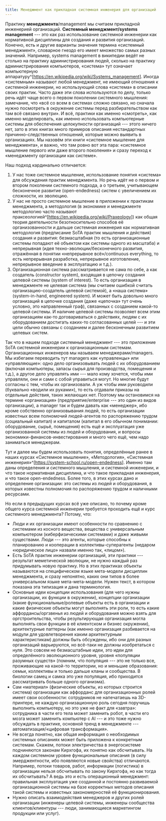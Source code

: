 ```yaml
---
title: Менеджмент как прикладная системная инженерия для организаций
---
```


Практику **менеджмента**/management мы считаем прикладной инженерией
организаций. **Системный менеджмент/systems** **management** --- это как
раз использование системной инженерии как нормативной дисциплины для
создания и развития организаций. Конечно, есть и другие варианты
значения термина «системный менеджмент», словарное гнездо его имеет
множество самых разных значений. Например, systems management в
википедии ведёт не столько на практику администрирования людей, сколько
на практику администрирования компьютеров, «система» тут означает
компьютерную
аппаратуру^[<https://en.wikipedia.org/wiki/Systems_management>].
Иногда «системным» называют любой менеджмент, не имеющий отношения к
системной инженерии, но использующий слова «система» в описании своих
практик. Часто даже эти слова используются по делу, только речь идёт
чаще всего о первом поколении системного мышления: замечание, что «всё
со всем в системах сложно связано, но сначала нужно посмотреть в
окружение системы перед разбирательством как там всё связано внутри». И
всё, практики как именно «смотреть», как именно моделировать, как именно
использовать компьютерные системы для обеспечения целокупности
организаций --- этого ничего нет, зато в этих книгах много примеров
описания нестандартных причинно-следственных отношений, которые можно
выявить в организациях. Мы назовём эти книги «системное мышление для
менеджмента», и важно, что там ровно вот эта пара: «системное мышление
первого или даже второго поколения» и сразу переход к «менеджменту
организации как системе».

Наш подход кардинально отличается:

1.  У нас тоже системное мышление, использование понятия «система» для
    обсуждения практик менеджмента. Но речь идёт не о первом и втором
    поколении системного подхода, а о третьем, учитывающем бесконечное
    развитие (open-endedness) систем с увеличением их сложности, их
    эволюцию.
2.  У нас не просто системное мышление в приложении к практикам
    менеджмента, а методология (в экономике и менеджменте методологию
    часто называют
    праксеологией^[<https://en.wikipedia.org/wiki/Praxeology>])
    как общая теория деятельности безотносительно способов её
    организованности и дальше системная инженерия как нормативная
    методология (предписание SoTA практик мышления и действия) создания
    и развития: безмасштабная (то есть организационные системы попадают
    её объектом как системы одного из масштаба) и непрерывная (идея
    техно-эволюции/бесконечного развития, отражённая в понятии
    «непрерывное всё»/continuous everything, то есть непрерывная
    разработка, непрерывное изготовление, непрерывное введение в
    эксплуатацию и т.д.).
3.  Организационная система рассматривается не сама по себе, а как
    создатель (constructor system), входящая в цепочку создания целевой
    системы (system of interest). То есть организация в менеджменте не
    целевая система (мы считаем ошибкой считать организацию-создатель
    целевой системой), а «наша система» (system-in-hand, engineered
    system). И может быть довольно много организаций в цепочке создания
    (даже «цепочка» тут очень условно, это направленный граф), связанных
    с созданием какой-то целевой системы. И наличие целевой системы
    позволяет всем этим организациям как-то договариваться о действиях,
    людям с их оборудованием достигать каких-то согласованных целей ---
    и эти цели обычно связаны с созданием и далее бесконечным развитием
    целевых систем.

Так что в нашем подходе системный менеджмент --- это приложение SoTA
системной инженерии к организационным системам. Организационных
инженеров мы называем менеджерами/managers. Мы избегаем переводить тут
managers как «управленцы» или «управляющие»: одно дело организовывать
людей с их оборудованием (включая компьютеры, запасы сырья для
производства, помещения и т.д.), а другое дело управлять ими --- мало
кому хочется, чтобы ими управляли, они и сами с собой управиться могут.
Но многие будут согласны с тем, чтобы их организовали. А уж чтобы ими
руководили (буквально «водили их руками»), то есть отдавали приказы на
отдельные действия, таких желающих нет. Поэтому мы остановимся на
термине «организация» (предприятие/enterprise --- это один из видов
организации), а manager так и будем давать как «менеджер», ибо кроме
собственно организовывания людей, то есть организации известных всем
полномочий людей-агентов по распоряжению трудом (социальный капитал) и
капиталом (капитал в его обычном понимании: оборудование, сырьё,
помещения) есть ещё и эксплуатация уже организованной системы из людей и
оборудования, и вопросы экономики-финансов-инвестирования и много чего
ещё, чем надо заниматься менеджерам.

Тут и далее мы будем использовать понятия, определённые ранее в наших
курсах «Системное мышление», «Методология», «Системная
инженерия»^[<https://system-school.ru/open-endedness>].
Именно там даны определения и системного мышления, и системной
инженерии, и что такое нормативная дисциплина, и что такое прикладная
инженерия, и что такое open-endedness. Более того, в этих курсах дано и
определение организации: это системы из людей и оборудования, в которых
известны полномочия по распоряжению трудом и наличными ресурсами.

Но если в предыдущих курсах всё уже описано, то почему кроме общего
курса системной инженерии требуется проходить ещё и курс системного
менеджмента? Потому, что:

-   Люди и их организации имеют особенности по сравнению с системами из
    косного вещества, вещества с универсальным компьютером
    (киберфизическими системами) и даже живыми существами. Люди --- это
    агенты, которые способны к планированию и кооперации в
    коллективы-суперагенты (недаром «юридическое лицо» назвали именно
    так, «лицом»).
-   Есть SoTA практик инженерии организаций, эти практики --- результат
    меметической эволюции, не нужно каждый раз придумывать новую
    практику. Но в этих практиках объекты называются на специфическом
    языке мета-модели дисциплин менеджмента, и сразу непонятно, каких
    они типов в более универсальном языке мета-мета-модели. Нужен текст,
    в котором показана эта типизация и дана терминология.
-   Основные идеи концепции использования (для чего нужны организации,
    их функции в окружении), концепции организации (какие
    функциональные/ролевые объекты есть в организации и какие физические
    объекты могут выполнять эти роли, то есть какие аффордансы/оргзвенья
    из людей и оборудования можно взять для оргстроительства, чтобы
    результирующая организация могла выполнять свои функции в её
    клиентском и бизнес окружении), архитектурные паттерны (как именно
    организация разбивается на модули для удовлетворения каким
    архитектурным характеристикам) должны быть обсуждены, ибо они для
    разных организаций варьируются, но всё-таки не должны изобретаться с
    нуля. Это совсем не безмасштабные идеи, это идеи для определённого
    эволюционного уровня, уровня «популяции разумных существ» (помним,
    что популяция --- это не только все, проживающие на какой-то
    территории, но и меньшие образования: семьи, коллективы и только
    дальше кланы и сообщества. В биологии самец и самка это уже
    популяция, ибо приходится рассматривать больше одного организма).
-   Сам «материал» (физические объекты, из которых строится система)
    организации как аффорданс для организационных ролей имеет свои
    особенности: сотрудников не напечатаешь на 3D-принтере, не каждую
    организационную роль сегодня поручишь выполнить компьютеру, но это
    уже не факт для «завтра»: сотрудника в части его тела может заменить
    робот, в части его мозга может заменить компьютер с AI --- и это
    тоже нужно обсуждать в практике, основной тренд в менеджменте ---
    автоматизация/«цифровая трансформация».
-   Не всегда понятно, как общая информация о необходимых системных
    описаниях может быть приложена к конкретным системам. Скажем, потоки
    электричества в энергосистеме подчиняются законам Кирхгофа, их
    понятно как обсчитывать. На каждом системном уровне функциональные
    описания (в силу эмерджентности, ибо появляются новые свойства)
    отличаются. Например, потоки товаров, работ, информации (логистика)
    в организации нельзя обсчитывать по закону Кирхгофа, но как тогда их
    обсчитывать? А ведь это и есть операционный менеджмент: правильная
    эксплуатация уже созданной и постоянно развиваемой организационной
    системы на базе корректных методов описания такой системы и
    известных закономерностей её функционирования.
-   Нужно описать взаимодействия менеджеров и других ролей организации
    (инженеры целевой системы, инженеры сообщества
    клиентов/клиентуры --- люди, занимающиеся маркетингом продукции или
    услуг).

